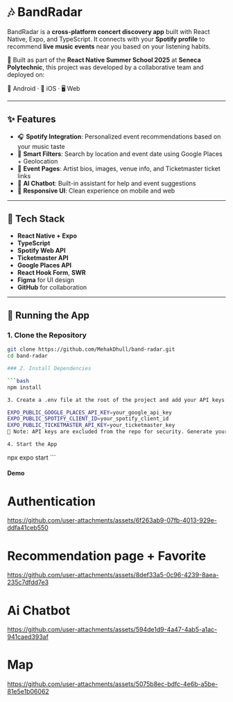 # 🎶 BandRadar

BandRadar is a **cross-platform concert discovery app** built with React Native, Expo, and TypeScript. It connects with your **Spotify profile** to recommend **live music events** near you based on your listening habits.

🚀 Built as part of the **React Native Summer School 2025** at **Seneca Polytechnic**, this project was developed by a collaborative team and deployed on:

📱 Android · 🍏 iOS · 🖥 Web

---

## ✨ Features

- 🎧 **Spotify Integration**: Personalized event recommendations based on your music taste
- 📍 **Smart Filters**: Search by location and event date using Google Places + Geolocation
- 🎤 **Event Pages**: Artist bios, images, venue info, and Ticketmaster ticket links
- 🤖 **AI Chatbot**: Built-in assistant for help and event suggestions
- 📅 **Responsive UI**: Clean experience on mobile and web

---

## 🔧 Tech Stack

- **React Native + Expo**
- **TypeScript**
- **Spotify Web API**
- **Ticketmaster API**
- **Google Places API**
- **React Hook Form**, **SWR**
- **Figma** for UI design
- **GitHub** for collaboration

---


## 🚀 Running the App

### 1. Clone the Repository

```bash
git clone https://github.com/MehakDhull/band-radar.git
cd band-radar

### 2. Install Dependencies

```bash
npm install

3. Create a .env file at the root of the project and add your API keys:

EXPO_PUBLIC_GOOGLE_PLACES_API_KEY=your_google_api_key
EXPO_PUBLIC_SPOTIFY_CLIENT_ID=your_spotify_client_id
EXPO_PUBLIC_TICKETMASTER_API_KEY=your_ticketmaster_key
🔐 Note: API keys are excluded from the repo for security. Generate your own via:

4. Start the App
```
npx expo start ```


#### Demo

# Authentication

https://github.com/user-attachments/assets/6f263ab9-07fb-4013-929e-ddfa41ceb550

# Recommendation page + Favorite

https://github.com/user-attachments/assets/8def33a5-0c96-4239-8aea-235c7dfdd7e3

# Ai Chatbot

https://github.com/user-attachments/assets/594de1d9-4a47-4ab5-a1ac-941caed393af

# Map

https://github.com/user-attachments/assets/5075b8ec-bdfc-4e6b-a5be-81e5e1b06062



